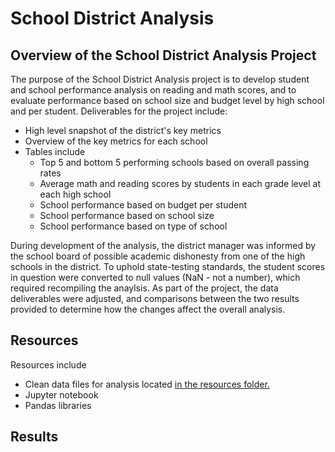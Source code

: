# School District Analysis

## Overview of the School District Analysis Project
The purpose of the School District Analysis project is to develop student and school performance analysis on reading and math scores, and to evaluate performance based on school size and budget level by high school and per student. Deliverables for the project include:
- High level snapshot of the district's key metrics
- Overview of the key metrics for each school
- Tables include
  - Top 5 and bottom 5 performing schools based on overall passing rates
  - Average math and reading scores by students in each grade level at each high school
  - School performance based on budget per student
  - School performance based on school size
  - School performance based on type of school

During development of the analysis, the district manager was informed by the school board of possible academic dishonesty from one of the high schools in the district. To uphold state-testing standards, the student scores in question were converted to null values (NaN - not a number), which required recompiling the anaylsis. As part of the project, the data deliverables were adjusted, and comparisons between the two results provided to determine how the changes affect the overall analysis.

## Resources
Resources include
- Clean data files for analysis located <a href="Resources/clean_students_complete.csv">in the resources folder.</a>
- Jupyter notebook
- Pandas libraries

## Results


